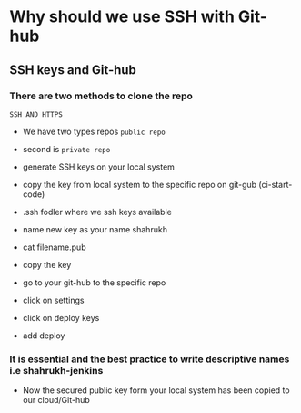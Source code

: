 # Why should we use SSH with Git-hub

## SSH keys and Git-hub
### There are two methods to clone the repo

``` SSH AND HTTPS ```
- We have two types repos ```public repo``` 

- second is ```private repo```


- generate SSH keys on your local system
- copy the key from local system to the specific repo on git-gub (ci-start-code)
- .ssh fodler where we ssh keys available
- name new key as your name shahrukh
- cat filename.pub
- copy the key
- go to your git-hub to the specific repo
- click on settings
- click on deploy keys
- add deploy
### It is essential and the best practice to write descriptive names i.e shahrukh-jenkins
- Now the secured public key form your local system has been copied to our cloud/Git-hub


